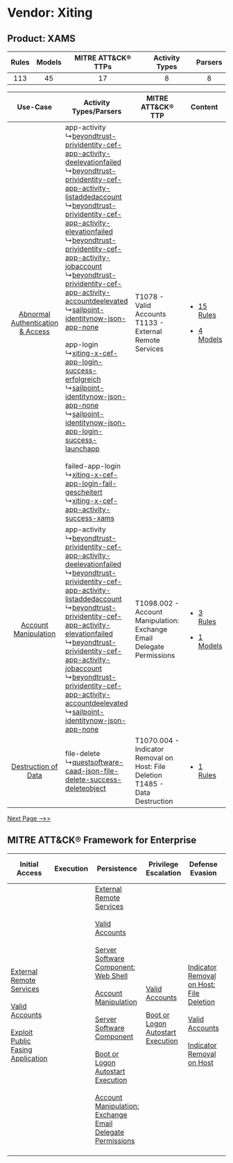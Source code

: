 Vendor: Xiting
==============
Product: XAMS
-------------
| Rules | Models | MITRE ATT&CK® TTPs | Activity Types | Parsers |
|:-----:|:------:|:------------------:|:--------------:|:-------:|
|  113  |   45   |         17         |       8        |    8    |

|    Use-Case    | Activity Types/Parsers    | MITRE ATT&CK® TTP    | Content    |
|:----:| ---- | ---- | ---- |
| [Abnormal Authentication & Access](../../../UseCases/uc_abnormal_authentication_&_access.md) |  app-activity<br> ↳[beyondtrust-prividentity-cef-app-activity-deelevationfailed](Ps/pC_beyondtrustprividentitycefappactivitydeelevationfailed.md)<br> ↳[beyondtrust-prividentity-cef-app-activity-listaddedaccount](Ps/pC_beyondtrustprividentitycefappactivitylistaddedaccount.md)<br> ↳[beyondtrust-prividentity-cef-app-activity-elevationfailed](Ps/pC_beyondtrustprividentitycefappactivityelevationfailed.md)<br> ↳[beyondtrust-prividentity-cef-app-activity-jobaccount](Ps/pC_beyondtrustprividentitycefappactivityjobaccount.md)<br> ↳[beyondtrust-prividentity-cef-app-activity-accountdeelevated](Ps/pC_beyondtrustprividentitycefappactivityaccountdeelevated.md)<br> ↳[sailpoint-identitynow-json-app-none](Ps/pC_sailpointidentitynowjsonappnone.md)<br><br> app-login<br> ↳[xiting-x-cef-app-login-success-erfolgreich](Ps/pC_xitingxcefapploginsuccesserfolgreich.md)<br> ↳[sailpoint-identitynow-json-app-none](Ps/pC_sailpointidentitynowjsonappnone.md)<br> ↳[sailpoint-identitynow-json-app-login-success-launchapp](Ps/pC_sailpointidentitynowjsonapploginsuccesslaunchapp.md)<br><br> failed-app-login<br> ↳[xiting-x-cef-app-login-fail-gescheitert](Ps/pC_xitingxcefapploginfailgescheitert.md)<br> ↳[xiting-x-cef-app-activity-success-xams](Ps/pC_xitingxcefappactivitysuccessxams.md)<br> | T1078 - Valid Accounts<br>T1133 - External Remote Services<br>    | [<ul><li>15 Rules</li></ul><ul><li>4 Models</li></ul>](RM/r_m_xiting_xams_Abnormal_Authentication_&_Access.md) |
|    [Account Manipulation](../../../UseCases/uc_account_manipulation.md)    |  app-activity<br> ↳[beyondtrust-prividentity-cef-app-activity-deelevationfailed](Ps/pC_beyondtrustprividentitycefappactivitydeelevationfailed.md)<br> ↳[beyondtrust-prividentity-cef-app-activity-listaddedaccount](Ps/pC_beyondtrustprividentitycefappactivitylistaddedaccount.md)<br> ↳[beyondtrust-prividentity-cef-app-activity-elevationfailed](Ps/pC_beyondtrustprividentitycefappactivityelevationfailed.md)<br> ↳[beyondtrust-prividentity-cef-app-activity-jobaccount](Ps/pC_beyondtrustprividentitycefappactivityjobaccount.md)<br> ↳[beyondtrust-prividentity-cef-app-activity-accountdeelevated](Ps/pC_beyondtrustprividentitycefappactivityaccountdeelevated.md)<br> ↳[sailpoint-identitynow-json-app-none](Ps/pC_sailpointidentitynowjsonappnone.md)<br>    | T1098.002 - Account Manipulation: Exchange Email Delegate Permissions<br>    | [<ul><li>3 Rules</li></ul><ul><li>1 Models</li></ul>](RM/r_m_xiting_xams_Account_Manipulation.md)    |
|    [Destruction of Data](../../../UseCases/uc_destruction_of_data.md)    |  file-delete<br> ↳[questsoftware-caad-json-file-delete-success-deleteobject](Ps/pC_questsoftwarecaadjsonfiledeletesuccessdeleteobject.md)<br>    | T1070.004 - Indicator Removal on Host: File Deletion<br>T1485 - Data Destruction<br> | [<ul><li>1 Rules</li></ul>](RM/r_m_xiting_xams_Destruction_of_Data.md)    |
[Next Page -->>](2_ds_xiting_xams.md)

MITRE ATT&CK® Framework for Enterprise
--------------------------------------
| Initial Access                                                                                                                                                                                                                         | Execution | Persistence                                                                                                                                                                                                                                                                                                                                                                                                                                                                                                                                                                                                  | Privilege Escalation                                                                                                                                      | Defense Evasion                                                                                                                                                                                                                                    | Credential Access                                                          | Discovery                                                                         | Lateral Movement | Collection                                                                                                                                                            | Command and Control                                                                                                                       | Exfiltration | Impact                                                                                                                                              |
| -------------------------------------------------------------------------------------------------------------------------------------------------------------------------------------------------------------------------------------- | --------- | ------------------------------------------------------------------------------------------------------------------------------------------------------------------------------------------------------------------------------------------------------------------------------------------------------------------------------------------------------------------------------------------------------------------------------------------------------------------------------------------------------------------------------------------------------------------------------------------------------------ | --------------------------------------------------------------------------------------------------------------------------------------------------------- | -------------------------------------------------------------------------------------------------------------------------------------------------------------------------------------------------------------------------------------------------- | -------------------------------------------------------------------------- | --------------------------------------------------------------------------------- | ---------------- | --------------------------------------------------------------------------------------------------------------------------------------------------------------------- | ----------------------------------------------------------------------------------------------------------------------------------------- | ------------ | --------------------------------------------------------------------------------------------------------------------------------------------------- |
| [External Remote Services](https://attack.mitre.org/techniques/T1133)<br><br>[Valid Accounts](https://attack.mitre.org/techniques/T1078)<br><br>[Exploit Public Fasing Application](https://attack.mitre.org/techniques/T1190)<br><br> |           | [External Remote Services](https://attack.mitre.org/techniques/T1133)<br><br>[Valid Accounts](https://attack.mitre.org/techniques/T1078)<br><br>[Server Software Component: Web Shell](https://attack.mitre.org/techniques/T1505/003)<br><br>[Account Manipulation](https://attack.mitre.org/techniques/T1098)<br><br>[Server Software Component](https://attack.mitre.org/techniques/T1505)<br><br>[Boot or Logon Autostart Execution](https://attack.mitre.org/techniques/T1547)<br><br>[Account Manipulation: Exchange Email Delegate Permissions](https://attack.mitre.org/techniques/T1098/002)<br><br> | [Valid Accounts](https://attack.mitre.org/techniques/T1078)<br><br>[Boot or Logon Autostart Execution](https://attack.mitre.org/techniques/T1547)<br><br> | [Indicator Removal on Host: File Deletion](https://attack.mitre.org/techniques/T1070/004)<br><br>[Valid Accounts](https://attack.mitre.org/techniques/T1078)<br><br>[Indicator Removal on Host](https://attack.mitre.org/techniques/T1070)<br><br> | [OS Credential Dumping](https://attack.mitre.org/techniques/T1003)<br><br> | [File and Directory Discovery](https://attack.mitre.org/techniques/T1083)<br><br> |                  | [Email Collection](https://attack.mitre.org/techniques/T1114)<br><br>[Email Collection: Email Forwarding Rule](https://attack.mitre.org/techniques/T1114/003)<br><br> | [Proxy: Multi-hop Proxy](https://attack.mitre.org/techniques/T1090/003)<br><br>[Proxy](https://attack.mitre.org/techniques/T1090)<br><br> |              | [Data Destruction](https://attack.mitre.org/techniques/T1485)<br><br>[Data Encrypted for Impact](https://attack.mitre.org/techniques/T1486)<br><br> |